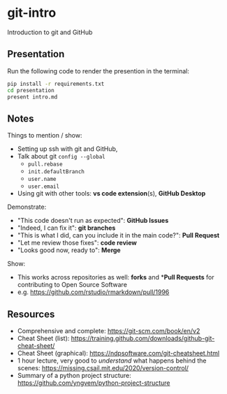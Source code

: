 # git-intro

Introduction to git and GitHub

## Presentation

Run the following code to render the presention in the terminal:

```bash
pip install -r requirements.txt
cd presentation
present intro.md
```

## Notes

Things to mention / show:

- Setting up ssh with git and GitHub,
- Talk about git `config --global`
  - `pull.rebase`
  - `init.defaultBranch`
  - `user.name`
  - `user.email`
- Using git with other tools: **vs code extension**(s), **GitHub Desktop**

Demonstrate:

- "This code doesn't run as expected": **GitHub Issues**
- "Indeed, I can fix it": **git branches**
- "This is what I did, can you include it in the main code?": **Pull Request**
- "Let me review those fixes": **code review**
- "Looks good now, ready to": **Merge**

Show:

- This works across repositories as well: **forks** and ***Pull Requests** for contributing to Open Source Software
- e.g. <https://github.com/rstudio/rmarkdown/pull/1996>

## Resources

- Comprehensive and complete: <https://git-scm.com/book/en/v2>
- Cheat Sheet (list): <https://training.github.com/downloads/github-git-cheat-sheet/>
- Cheat Sheet (graphical): <https://ndpsoftware.com/git-cheatsheet.html>
- 1 hour lecture, very good to _understand_ what happens behind the scenes: <https://missing.csail.mit.edu/2020/version-control/>
- Summary of a python project structure: <https://github.com/yngvem/python-project-structure>
